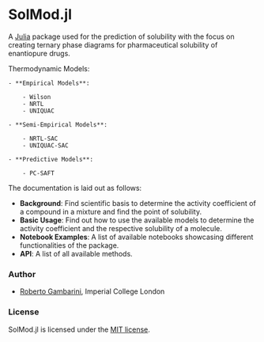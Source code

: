 # SolMod.jl
A [Julia](http://julialang.org) package used for the prediction of solubility with the focus on creating ternary phase diagrams for pharmaceutical solubility of enantiopure drugs.

Thermodynamic Models:

    - **Empirical Models**:

        - Wilson
        - NRTL
        - UNIQUAC

    - **Semi-Empirical Models**:

        - NRTL-SAC
        - UNIQUAC-SAC

    - **Predictive Models**:

        - PC-SAFT

The documentation is laid out as follows:

- **Background**: Find scientific basis to determine the activity coefficient of a compound in a mixture and find the point of solubility.
- **Basic Usage**: Find out how to use the available models to determine the activity coefficient and the respective solubility of a molecule.
- **Notebook Examples**: A list of available notebooks showcasing different functionalities of the package.
- **API**: A list of all available methods.

### Author

- [Roberto Gambarini](mailto:rag21@imperial.ac.uk), Imperial College London

### License

SolMod.jl is licensed under the [MIT license](https://github.com/RGambarini/SolMod.jl/blob/main/LICENSE).